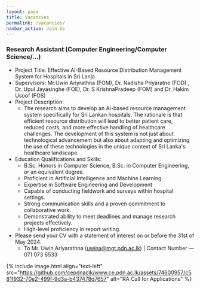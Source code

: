 ```yaml
---
layout: page
title: Vacancies
permalink: /vacancies/
navbar_active: Join Us
---
```


### Research Assistant (Computer Engineering/Computer Science/...)

- Project Title: Effective AI-Based Resource Distribution Management System for Hospitals in Sri Lanja
- Supervisors: Mr.Uwin Ariyrathna (FOM), Dr. Nadisha Priyaratne (FOD) , Dr. Upul Jayasinghe (FOE), Dr. S KrishnaPradeep (FOM) and Dr. Hakim Usoof (FOS)
- Project Description:
  - The research aims to develop an AI-based resource management system specifically for Sri Lankan hospitals. The rationale is that efficient resource distribution will lead to better patient care, reduced costs, and more effective handling of healthcare challenges. The development of this system is not just about technological advancement but also about adapting and optimizing the use of these technologies in the unique context of Sri Lanka's healthcare landscape.
- Education Qualifications and Skills:
  - B.Sc. Honors in Computer Science, B.Sc. in Computer Engineering, or an equivalent degree.
  - Proficient in Artificial Intelligence and Machine Learning.
  - Expertise in Software Engineering and Development
  - Capable of conducting fieldwork and surveys within hospital settings.
  - Strong communication skills and a proven commitment to collaborative work.
  - Demonstrated ability to meet deadlines and manage research projects effectively.
  - High-level proficiency in report writing.
- Please send your CV with a statement of interest on or before the 31st of May 2024.
  - To Mr. Uwin Ariyarathna (uwina@mgt.pdn.ac.lk) | Contact Number — 071 073 6533

{% include image.html align="text-left" src="https://github.com/cepdnaclk/www.ce.pdn.ac.lk/assets/74600957/c581f932-70e2-499f-9d3a-b437478d7657" alt="RA Call for Applications" %}
